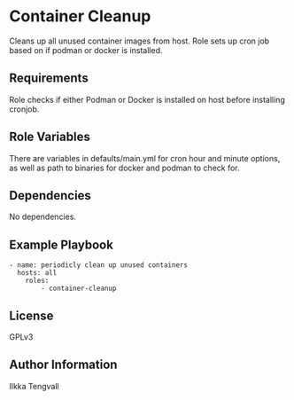 Container Cleanup
=================

Cleans up all unused container images from host. Role sets up cron job based on if podman or docker is installed.

Requirements
------------

Role checks if either Podman or Docker is installed on host before installing cronjob.

Role Variables
--------------

There are variables in defaults/main.yml for cron hour and minute options,
as well as path to binaries for docker and podman to check for.

Dependencies
------------

No dependencies.

Example Playbook
----------------

```
- name: periodicly clean up unused containers
  hosts: all
    roles:
        - container-cleanup
```

License
-------

GPLv3

Author Information
------------------

Ilkka Tengvall
